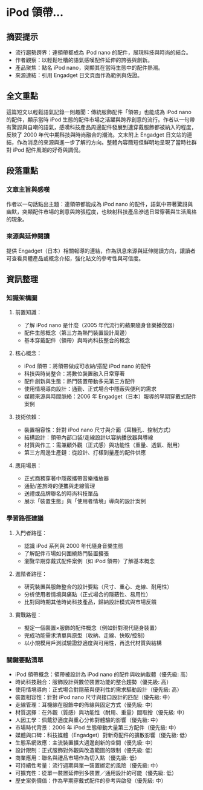 # iPod 領帶...

## 摘要提示
- 流行趨勢跨界：連領帶都成為 iPod nano 的配件，展現科技與時尚的結合。
- 作者觀察：以輕鬆吐槽的語氣感嘆配件延伸的誇張與創新。
- 產品聚焦：點名 iPod nano，突顯其在當時生態中的配件熱潮。
- 來源連結：引用 Engadget 日文頁面作為範例與佐證。

## 全文重點
這篇短文以輕鬆語氣記錄一則趣聞：傳統服飾配件「領帶」也能成為 iPod nano 的配件，顯示當時 iPod 生態的配件市場之活躍與跨界創意的流行。作者以一句帶有驚訝與自嘲的語氣，感嘆科技產品周邊配件發展到連穿戴服飾都被納入的程度，反映了 2000 年代中期科技與時尚融合的潮流。文末附上 Engadget 日文站的連結，作為消息的來源與進一步了解的方向。整體內容簡短但鮮明地呈現了當時社群對 iPod 配件風潮的好奇與調侃。

## 段落重點
### 文章主旨與感嘆
作者以一句話點出主題：連領帶都能成為 iPod nano 的配件，語氣中帶著驚訝與幽默，突顯配件市場的創意與誇張程度，也映射科技產品滲透日常穿著與生活風格的現象。

### 來源與延伸閱讀
提供 Engadget（日本）相關報導的連結，作為訊息來源與延伸閱讀方向，讓讀者可查看具體產品或概念介紹，強化貼文的參考性與可信度。

## 資訊整理

### 知識架構圖
1. 前置知識：
   - 了解 iPod nano 是什麼（2005 年代流行的蘋果隨身音樂播放器）
   - 配件生態概念（第三方為熱門裝置設計周邊）
   - 基本穿戴配件（領帶）與時尚科技整合的概念

2. 核心概念：
   - iPod 領帶：將領帶做成可收納/搭配 iPod nano 的配件
   - 科技與時尚整合：將數位裝置融入日常穿著
   - 配件創新與生態：熱門裝置帶動多元第三方配件
   - 使用情境導向設計：通勤、正式場合中隱蔽與便利的需求
   - 媒體來源與時間脈絡：2006 年 Engadget（日本）報導的早期穿戴式配件案例

3. 技術依賴：
   - 裝置相容性：針對 iPod nano 尺寸與介面（耳機孔、控制方式）
   - 結構設計：領帶內部口袋/走線設計以容納播放器與導線
   - 材質與作工：需兼顧外觀（正式感）與功能性（重量、透氣、耐用）
   - 第三方周邊生產鏈：從設計、打樣到量產的配件供應

4. 應用場景：
   - 正式商務穿著中隱蔽攜帶音樂播放器
   - 通勤/差旅時的便攜與走線管理
   - 送禮或品牌聯名的時尚科技單品
   - 展示「裝置生態」與「使用者情境」導向的設計案例

### 學習路徑建議
1. 入門者路徑：
   - 認識 iPod 系列與 2000 年代隨身音樂生態
   - 了解配件市場如何圍繞熱門裝置擴張
   - 瀏覽早期穿戴式配件案例（如 iPod 領帶）了解基本概念

2. 進階者路徑：
   - 研究裝置與服飾整合的設計要點（尺寸、重心、走線、耐用性）
   - 分析使用者情境與痛點（正式場合的隱蔽性、易用性）
   - 比對同時期其他時尚科技產品，歸納設計模式與市場反饋

3. 實戰路徑：
   - 擬定一個裝置×服飾的配件概念（例如針對現代隨身裝置）
   - 完成功能需求清單與原型（收納、走線、快取/控制）
   - 以小規模用戶測試驗證舒適度與可用性，再迭代材質與結構

### 關鍵要點清單
- iPod 領帶概念：領帶被設計為 iPod nano 的配件與收納載體（優先級: 高）
- 時尚科技融合：服飾設計與數位裝置功能的整合趨勢（優先級: 高）
- 使用情境導向：正式場合對隱蔽與便利性的需求驅動設計（優先級: 高）
- 裝置相容性：針對 iPod nano 尺寸與接口設計的匹配（優先級: 中）
- 走線管理：耳機線在服飾中的佈線與固定方式（優先級: 中）
- 材質選擇：在外觀（質感）與功能性（耐用、重量）間取捨（優先級: 中）
- 人因工學：佩戴舒適度與重心分佈對體驗的影響（優先級: 中）
- 市場時代背景：2006 年 iPod 生態帶動大量第三方配件（優先級: 中）
- 媒體與口碑：科技媒體（Engadget）對新奇配件的擴散影響（優先級: 低）
- 生態系網效應：主流裝置擴大週邊創新的空間（優先級: 中）
- 設計限制：正式服飾對外觀與改造範圍的限制（優先級: 低）
- 商業應用：聯名與禮品市場作為切入點（優先級: 低）
- 可持續性考量：流行週期與單一裝置綁定的風險（優先級: 中）
- 可擴充性：從單一裝置延伸到多裝置／通用設計的可能（優先級: 低）
- 歷史案例價值：作為早期穿戴式配件的參考與啟發（優先級: 中）